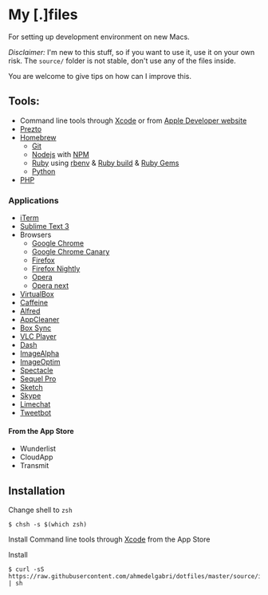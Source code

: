 # My [.]files

For setting up development environment on new Macs.

*Disclaimer:* I'm new to this stuff, so if you want to use it, use it on your own risk. The `source/` folder is not stable, don't use any of the files inside.

You are welcome to give tips on how can I improve this.

## Tools:

* Command line tools through [Xcode](https://itunes.apple.com/en/app/xcode/id497799835?mt=12) or from [Apple Developer website](https://developer.apple.com/downloads)
* [Prezto](https://github.com/sorin-ionescu/prezto)
* [Homebrew](http://mxcl.github.io/homebrew/)
    * [Git](http://git-scm.com/)
    * [Nodejs](http://nodejs.org/) with [NPM](https://npmjs.org/)
    * [Ruby](http://www.ruby-lang.org/en/) using [rbenv](https://github.com/sstephenson/rbenv/) & [Ruby build](https://github.com/sstephenson/ruby-build)  & [Ruby Gems](http://rubygems.org)
    * [Python](http://www.python.org/)
* [PHP](http://php-osx.liip.ch/)

### Applications
* [iTerm](http://www.iterm2.com/)
* [Sublime Text 3](http://www.sublimetext.com/3)
* Browsers
    * [Google Chrome](https://www.google.com/intl/en/chrome/browser/)
    * [Google Chrome Canary](https://www.google.com/intl/en/chrome/browser/canary.html)
    * [Firefox](http://www.mozilla.org/en-US/firefox/new/)
    * [Firefox Nightly](http://nightly.mozilla.org/)
    * [Opera](http://www.opera.com/)
    * [Opera next](http://www.opera.com/computer/next)
* [VirtualBox](https://www.virtualbox.org/)
* [Caffeine](http://itunes.apple.com/us/app/caffeine/id411246225)
* [Alfred](http://www.alfredapp.com/)
* [AppCleaner](http://www.freemacsoft.net/appcleaner/)
* [Box Sync](http://box.com)
* [VLC Player](http://www.videolan.org/vlc/index.html)
* [Dash](https://itunes.apple.com/us/app/dash-docs-snippets/id458034879?mt=12)
* [ImageAlpha](http://pngmini.com/)
* [ImageOptim](http://imageoptim.com/)
* [Spectacle](http://spectacleapp.com/)
* [Sequel Pro](http://www.sequelpro.com/)
* [Sketch](http://www.bohemiancoding.com/sketch/)
* [Skype](http://www.skype.com/en/)
* [Limechat](http://limechat.net/mac/)
* [Tweetbot](https://itunes.apple.com/us/app/tweetbot-for-twitter/id557168941?mt=12)

#### From the App Store
* Wunderlist
* CloudApp
* Transmit

## Installation

Change shell to `zsh`

    $ chsh -s $(which zsh)

Install Command line tools through [Xcode](https://itunes.apple.com/en/app/xcode/id497799835?mt=12) from the App Store

Install

    $ curl -sS https://raw.githubusercontent.com/ahmedelgabri/dotfiles/master/source/install | sh
